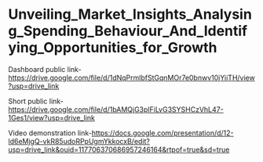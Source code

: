 # Unveiling_Market_Insights_Analysing_Spending_Behaviour_And_Identifying_Opportunities_for_Growth


Dashboard public link-https://drive.google.com/file/d/1dNqPrmlbfStGqnMOr7e0bnwv10jYiiTH/view?usp=drive_link

Short public link-https://drive.google.com/file/d/1bAMQjG3plFiLvG3SYSHCzVhL47-1Ges1/view?usp=drive_link

Video demonstration link-https://docs.google.com/presentation/d/12-ld6eMjgQ-vkR85udoRPpUgmYkkocxB/edit?usp=drive_link&ouid=117706370686957246164&rtpof=true&sd=true

